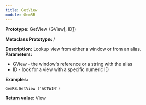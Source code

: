 ```yaml
---
title: GetView
module: GemRB
---
```


**Prototype:** GetView (GView[, ID])

**Metaclass Prototype:** /

**Description:** Lookup view from either a window or from an alias.
**Parameters:**
  * GView - the window's reference or a string with the alias
  * ID - look for a view with a specific numeric ID

**Examples:**

    GemRB.GetView ('ACTWIN')

**Return value:** View
